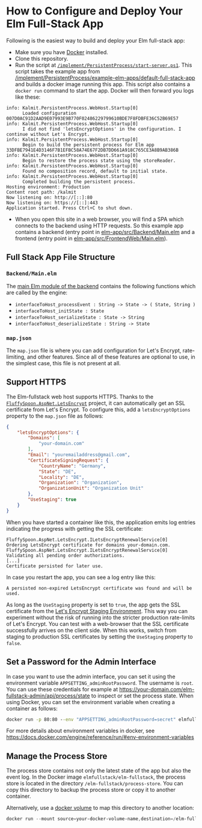 # How to Configure and Deploy Your Elm Full-Stack App

Following is the easiest way to build and deploy your Elm full-stack app:

+ Make sure you have [Docker](https://www.docker.com) installed.
+ Clone this repository.
+ Run the script at [`/implement/PersistentProcess/start-server.ps1`](/implement/PersistentProcess/start-server.ps1). This script takes the example app from [/implement/PersistentProcess/example-elm-apps/default-full-stack-app](/implement/PersistentProcess/example-elm-apps/default-full-stack-app) and builds a docker image running this app.
This script also contains a `docker run` command to start the app. Docker will then forward you logs like these:
```shell
info: Kalmit.PersistentProcess.WebHost.Startup[0]
      Loaded configuration 007D0AC91D2AAD9E07993E9B770F02486229799610BDE7F8FDBFE36C52B69E57
info: Kalmit.PersistentProcess.WebHost.Startup[0]
      I did not find 'letsEncryptOptions' in the configuration. I continue without Let's Encrypt.
info: Kalmit.PersistentProcess.WebHost.Startup[0]
      Begin to build the persistent process for Elm app 33DFBE7941E4D3146F7B1EFBC58A74E67F2DB7DD661A918C765CE3A8B9AB386B
info: Kalmit.PersistentProcess.WebHost.Startup[0]
      Begin to restore the process state using the storeReader.
info: Kalmit.PersistentProcess.WebHost.Startup[0]
      Found no composition record, default to initial state.
info: Kalmit.PersistentProcess.WebHost.Startup[0]
      Completed building the persistent process.
Hosting environment: Production
Content root path: /kalmit
Now listening on: http://[::]:80
Now listening on: https://[::]:443
Application started. Press Ctrl+C to shut down.
```
+ When you open this site in a web browser, you will find a SPA which connects to the backend using HTTP requests. So this example app contains a backend (entry point in [elm-app/src/Backend/Main.elm](/implement/PersistentProcess/example-elm-apps/default-full-stack-app/elm-app/src/Backend/Main.elm) and a frontend (entry point in [elm-app/src/FrontendWeb/Main.elm](/implement/PersistentProcess/example-elm-apps/default-full-stack-app/elm-app/src/FrontendWeb/Main.elm)).

## Full Stack App File Structure

### `Backend/Main.elm`

The [main Elm module of the backend](/implement/PersistentProcess/example-elm-apps/default-full-stack-app/elm-app/src/Backend/Main.elm) contains the following functions which are called by the engine:

+ `interfaceToHost_processEvent : String -> State -> ( State, String )`
+ `interfaceToHost_initState : State`
+ `interfaceToHost_serializeState : State -> String`
+ `interfaceToHost_deserializeState : String -> State`

### `map.json`

The `map.json` file is where you can add configuration for Let's Encrypt, rate-limiting, and other features.
Since all of these features are optional to use, in the simplest case, this file is not present at all.

## Support HTTPS

The Elm-fullstack web host supports HTTPS. Thanks to the [`FluffySpoon.AspNet.LetsEncrypt`](https://github.com/ffMathy/FluffySpoon.AspNet.LetsEncrypt) project, it can automatically get an SSL certificate from Let's Encrypt. To configure this, add a `letsEncryptOptions` property to the `map.json` file as follows:
```json
{
    "letsEncryptOptions": {
        "Domains": [
            "your-domain.com"
        ],
        "Email": "youremailaddress@gmail.com",
        "CertificateSigningRequest": {
            "CountryName": "Germany",
            "State": "DE",
            "Locality": "DE",
            "Organization": "Organization",
            "OrganizationUnit": "Organization Unit"
        },
        "UseStaging": true
    }
}
```

When you have started a container like this, the application emits log entries indicating the progress with getting the SSL certificate:
```
FluffySpoon.AspNet.LetsEncrypt.ILetsEncryptRenewalService[0]
Ordering LetsEncrypt certificate for domains your-domain.com.
FluffySpoon.AspNet.LetsEncrypt.ILetsEncryptRenewalService[0]
Validating all pending order authorizations.
[...]
Certificate persisted for later use.
```
In case you restart the app, you can see a log entry like this:
```
A persisted non-expired LetsEncrypt certificate was found and will be used.
```

As long as the `UseStaging` property is set to `true`, the app gets the SSL certificate from the [Let's Encrypt Staging Environment](https://letsencrypt.org/docs/staging-environment/). This way you can experiment without the risk of running into the stricter production rate-limits of Let's Encrypt. You can test with a web-browser that the SSL certificate successfully arrives on the client side. When this works, switch from staging to production SSL certificates by setting the `UseStaging` property to `false`.

## Set a Password for the Admin Interface

In case you want to use the admin interface, you can set it using the environment variable `APPSETTING_adminRootPassword`. The username is `root`.
You can use these credentials for example at https://your-domain.com/elm-fullstack-admin/api/process/state to inspect or set the process state.
When using Docker, you can set the environment variable when creating a container as follows:
```cmd
docker run -p 80:80 --env "APPSETTING_adminRootPassword=secret" elmfullstack/elm-fullstack
```
For more details about environment variables in docker, see https://docs.docker.com/engine/reference/run/#env-environment-variables

## Manage the Process Store

The process store contains not only the latest state of the app but also the event log.
In the Docker image `elmfullstack/elm-fullstack`, the process store is located in the directory `/elm-fullstack/process-store`.
You can copy this directory to backup the process store or copy it to another container.

Alternatively, use a [docker volume](https://docs.docker.com/storage/volumes/) to map this directory to another location:
```powershell
docker run --mount source=your-docker-volume-name,destination=/elm-fullstack/process-store -p 80:80 elmfullstack/elm-fullstack
```

